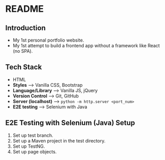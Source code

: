 # README

## Introduction

- My 1st personal portfolio website.
- My 1st attempt to build a frontend app without a framework like React (no SPA).

## Tech Stack

- HTML
- **Styles** --> Vanilla CSS, Bootstrap
- **Language/Library** --> Vanilla JS, jQuery
- **Version Control** --> Git, GitHub
- **Server (localhost)** --> `python -m http.server <port_num>`
- **E2E testing** --> Selenium with Java

## E2E Testing with Selenium (Java) Setup

1. Set up test branch.
2. Set up a Maven project in the test directory.
3. Set up TestNG.
4. Set up page objects.